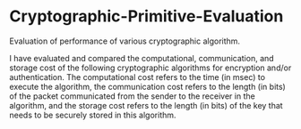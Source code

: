 # Cryptographic-Primitive-Evaluation
Evaluation of performance of various cryptographic algorithm.

I have evaluated and compared the computational, communication, and storage cost of the following cryptographic algorithms for encryption and/or authentication. The computational cost refers to the time (in msec) to execute the algorithm, the communication cost refers to the length (in bits) of the packet communicated from the sender to the receiver in the algorithm, and the storage cost refers to the length (in bits) of the key that needs to be securely stored in this algorithm.
